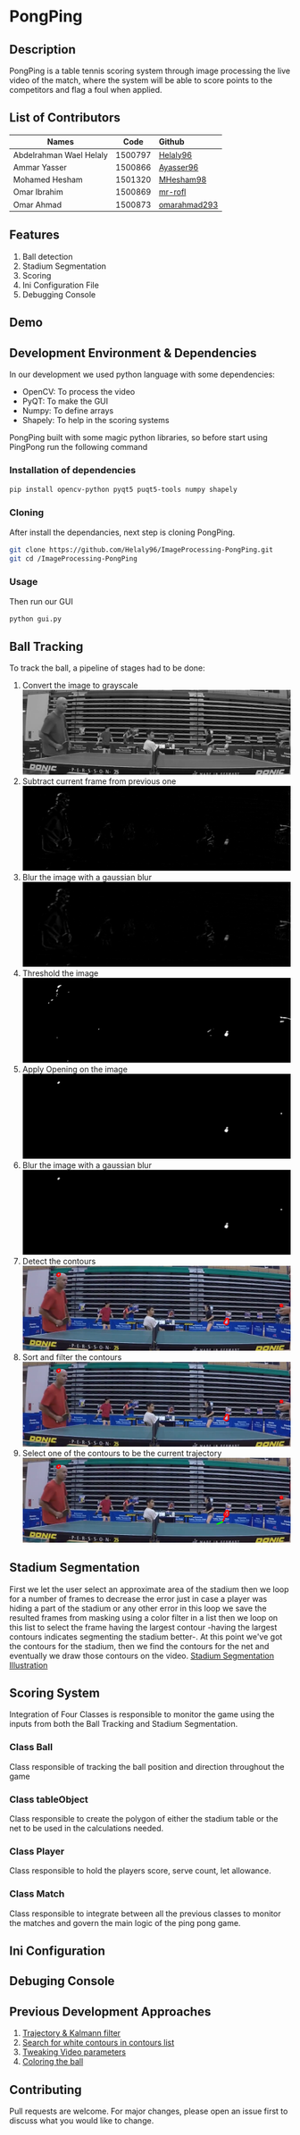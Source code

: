 
# PongPing


## Description
PongPing is a table tennis scoring system through image processing the live video of the match, where the system
will be able to score points to the competitors and flag a foul when applied.

## List of Contributors
| Names    |      Code     |    Github  |
|----------|:-------------:|:-------------|
| Abdelrahman Wael Helaly |  1500797 | [Helaly96](https://github.com/Helaly96)     |
| Ammar Yasser |   1500866  | [Ayasser96](https://github.com/AmmarYasser97)   |
| Mohamed Hesham | 1501320 | [MHesham98](https://github.com/MHesham98)       |
| Omar Ibrahim | 1500869 |   [mr-rofl](https://github.com/mr-rofl)   |
| Omar Ahmad | 1500873 |     [omarahmad293](https://github.com/omarahmad293)   |

## Features
1. Ball detection
2. Stadium Segmentation
3. Scoring
4. Ini Configuration File
5. Debugging Console

## Demo


## Development Environment & Dependencies 
In our development we used python language with some dependencies:
* OpenCV: To process the video
* PyQT: To make the GUI
* Numpy: To define arrays
* Shapely: To help in the scoring systems

PongPing built with some magic python libraries, so before start using PingPong run the following command

### Installation of dependencies

```bash
pip install opencv-python pyqt5 puqt5-tools numpy shapely
```


### Cloning

After install the dependancies, next step is cloning PongPing.
```bash
git clone https://github.com/Helaly96/ImageProcessing-PongPing.git
git cd /ImageProcessing-PongPing
```

### Usage
Then run our GUI
```bash
python gui.py
```

## Ball Tracking
To track the ball, a pipeline of stages had to be done:
1. Convert the image to grayscale
![Gray Image](images/gray.png "Gray Image")
2. Subtract current frame from previous one
![Difference Image](images/diff.png "Difference Image")
3. Blur the image with a gaussian blur
![Guassian Blur Image](images/blur1.png "Guassian Blur Image")
4. Threshold the image
![Thresholded Image](images/threshold.png "Thresholded Image")
5. Apply Opening on the image
![Opened Image](images/open.png "Opened Image")
6. Blur the image with a gaussian blur
![Second Guassian Blur](images/blur2.png "Second Guassian Blur")
7. Detect the contours
![Contours Detected](images/contours.png "Contours Detected")
8. Sort and filter the contours
![Real Contours](images/real_contours.png "Real Contours")
9. Select one of the contours to be the current trajectory
![Ball Contour](images/trajectories.png "Ball Contour")

## Stadium Segmentation
First we let the user select an approximate area of the stadium then we loop for a number of
frames to decrease the error just in case a player was hiding a part of the stadium or any other 
error in this loop we save the resulted frames from masking using a color filter in a list then 
we loop on this list to select the frame having the largest contour -having the largest
contours indicates segmenting the stadium better-.
At this point we've got the contours for the stadium, then we find the contours for the net and
eventually we draw those contours on the video.
[Stadium Segmentation Illustration](https://www.youtube.com/watch?v=hd54ugIYpQw&feature=youtu.be "Video")
## Scoring System
Integration of Four Classes is responsible to monitor the game using the inputs from both the Ball Tracking and Stadium Segmentation.

### Class Ball
Class responsible of tracking the ball position and direction throughout the game

### Class tableObject
Class responsible to create the polygon of either the stadium table or the net to be used in the calculations needed.

### Class Player
Class responsible to hold the players score, serve count, let allowance.

### Class Match
Class responsible to integrate between all the previous classes to monitor the matches and govern the main logic of the ping pong game.

## Ini Configuration
## Debuging Console

## Previous Development Approaches
1. [Trajectory & Kalmann filter]()
2. [Search for white contours in contours list]()
3. [Tweaking Video parameters]()
4. [Coloring the ball]()


## Contributing
Pull requests are welcome. For major changes, please open an issue first to discuss what you would like to change.
